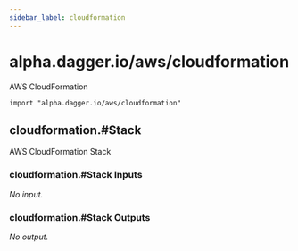 ```yaml
---
sidebar_label: cloudformation
---
```


# alpha.dagger.io/aws/cloudformation

AWS CloudFormation

```cue
import "alpha.dagger.io/aws/cloudformation"
```

## cloudformation.#Stack

AWS CloudFormation Stack

### cloudformation.#Stack Inputs

_No input._

### cloudformation.#Stack Outputs

_No output._
